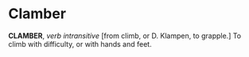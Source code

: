 # Clamber

**CLAMBER**, _verb intransitive_ \[from climb, or D. Klampen, to grapple.\] To climb with difficulty, or with hands and feet.